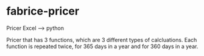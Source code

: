 # fabrice-pricer
 Pricer Excel --> python

 Pricer that has 3 functions, which are 3 different types of calcluations. Each function is repeated twice, for 365 days in a year and for 360 days in a year. 
 